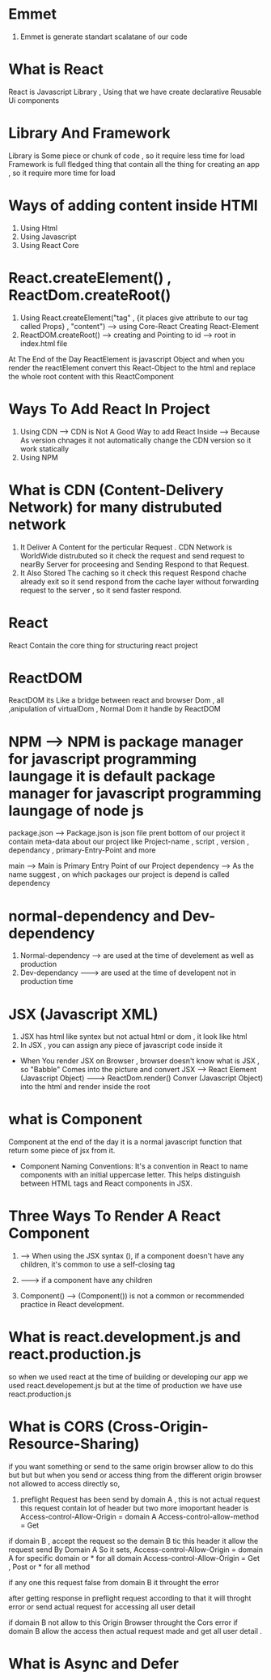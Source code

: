 # Emmet 
1) Emmet is generate standart scalatane of our code

# What is React 
React is Javascript Library , Using that we have create declarative Reusable Ui components

# Library And Framework
Library is Some piece or chunk of code , so it require less time for load
Framework is full fledged thing that contain all the thing for creating an app , so it require more time for load

# Ways of adding content inside HTMl 
1) Using Html
2) Using Javascript
3) Using React Core

# React.createElement() , ReactDom.createRoot()
1) Using React.createElement("tag" , {it places give attribute to our tag called Props} , "content") --> using Core-React Creating React-Element
2) ReactDOM.createRoot() --> creating and Pointing to id --> root in index.html file 

At The End of the Day ReactElement is javascript Object and when you render the reactElement convert this React-Object to the html and replace the whole root content with this ReactComponent

# Ways To Add React In Project
1) Using CDN --> CDN is Not A Good Way to add React Inside --> Because As version chnages it not automatically change the CDN version so it work statically
2) Using NPM

# What is CDN (Content-Delivery Network) for many distrubuted network 
1) It Deliver A Content for the perticular Request . CDN Network is WorldWide distrubuted so it check the request and send request to nearBy Server for proceesing and Sending Respond to that Request.
2) It Also Stored The caching so it check this request Respond chache already exit so it send respond from the cache layer without forwarding request to the server , so it send faster respond.

# React
React Contain the core thing for structuring react project

# ReactDOM
ReactDOM its Like a bridge between react and browser Dom , all ,anipulation of virtualDom , Normal Dom it handle by ReactDOM

# NPM --> NPM is package manager for javascript programming laungage it is default package manager for javascript programming laungage of node js

package.json --> Package.json is json file prent bottom of our project it contain meta-data about our project like Project-name , script , version , dependancy , primary-Entry-Point and more

main --> Main is Primary Entry Point of our Project
dependency --> As the name suggest , on which packages our project is depend is called dependency

# normal-dependency and Dev-dependency
1) Normal-dependency --> are used at the time of develement as well as production 
2) Dev-dependancy ---> are used at the time of developent not in production time

# JSX (Javascript XML)
1) JSX has html like syntex but not actual html or dom , it look like html 
2) In JSX , you can assign any piece of javascript code inside it

* When You render JSX on Browser , browser doesn't know what is JSX , so "Babble" Comes into the picture and convert
JSX --> React Element (Javascript Object) ---> ReactDom.render() Conver (Javascript Object) into the html and render inside the root

# what is Component
Component at the end of the day it is a normal javascript function that return some piece of jsx from it.

* Component Naming Conventions: It's a convention in React to name components with an initial uppercase letter. This helps distinguish between HTML tags and React components in JSX.

# Three Ways To Render A React Component

1) <Component> -->  When using the JSX syntax (<Component />), if a component doesn't have any children, it's common to use a self-closing tag

2) <Component></Component> --->  if a component have any children

3) Component() -->  (Component()) is not a common or recommended practice in React development.

# What is react.development.js and react.production.js
so when we used react at the time of building or developing our app we used react.developement.js but at the time of production we have use react.production.js

# What is CORS (Cross-Origin-Resource-Sharing)
if you want something or send to the same origin browser allow to do this
but but but when you send or access thing from the different origin browser not allowed to access directly
so,
1) preflight Request has been send by domain A , this is not actual request this request contain lot of header but two more imoportant header is 
Access-control-Allow-Origin = domain A
Access-control-allow-method = Get

if domain B , accept the request so the demain B tic this header it allow the request send By Domain A So it sets,
Access-control-Allow-Origin = domain A for specific domain or * for all domain
Access-control-Allow-Origin = Get , Post or * for all method

if any one this request false from domain B it throught the error

after getting response in preflight request according to that it will throght error or send actual request for accessing all user detail 

if domain B not allow to this Origin Browser throught the Cors error
if domain B allow the access then actual request made and get all user detail .

# What is Async and Defer